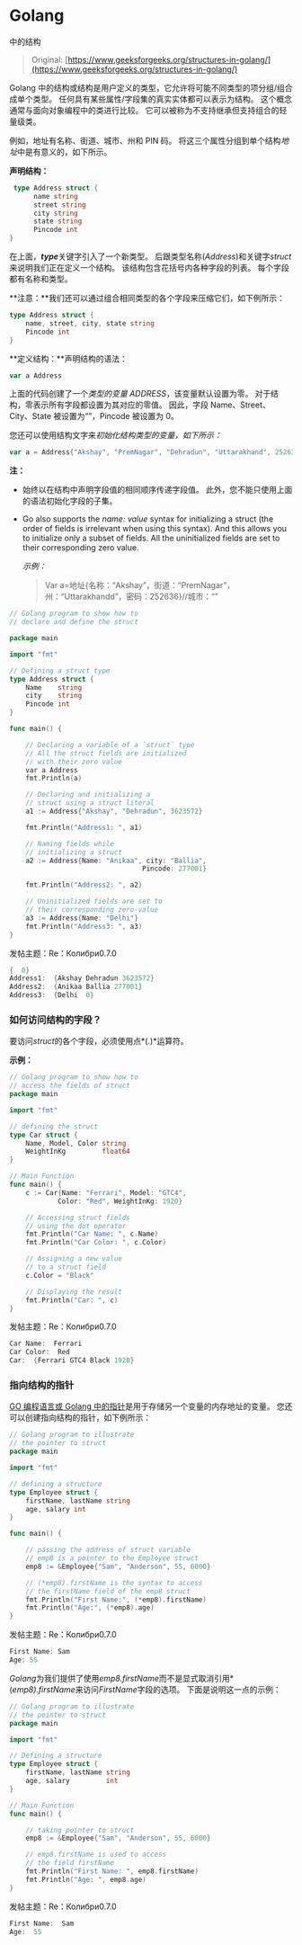 # Golang

中的结构

> Original: [https://www.geeksforgeeks.org/structures-in-golang/](https://www.geeksforgeeks.org/structures-in-golang/)

Golang 中的结构或结构是用户定义的类型，它允许将可能不同类型的项分组/组合成单个类型。 任何具有某些属性/字段集的真实实体都可以表示为结构。 这个概念通常与面向对象编程中的类进行比较。 它可以被称为不支持继承但支持组合的轻量级类。

例如，地址有名称、街道、城市、州和 PIN 码。 将这三个属性分组到单个结构*地址*中是有意义的，如下所示。

**声明结构：**

```go
 type Address struct {
      name string 
      street string
      city string
      state string
      Pincode int
}

```

在上面，***type***关键字引入了一个新类型。 后跟类型名称(*Address*)和关键字*struct*来说明我们正在定义一个结构。 该结构包含花括号内各种字段的列表。 每个字段都有名称和类型。

**注意：**我们还可以通过组合相同类型的各个字段来压缩它们，如下例所示：

```go
type Address struct {
    name, street, city, state string
    Pincode int
}

```

**定义结构：**声明结构的语法：

```go
var a Address

```

上面的代码创建了一个*类型的变量 ADDRESS*，该变量默认设置为零。 对于结构，零表示所有字段都设置为其对应的零值。 因此，字段 Name、Street、City、State 被设置为“”，Pincode 被设置为 0。

您还可以使用结构文字来*初始化结构类型的变量，如下所示：*

```go
var a = Address{"Akshay", "PremNagar", "Dehradun", "Uttarakhand", 252636}
```

**注：**

*   始终以在结构中声明字段值的相同顺序传递字段值。 此外，您不能只使用上面的语法初始化字段的子集。
*   Go also supports the *name: value* syntax for initializing a struct (the order of fields is irrelevant when using this syntax). And this allows you to initialize only a subset of fields. All the uninitialized fields are set to their corresponding zero value.

    *示例：*

    > Var a=地址{名称：“Akshay”，街道：“PremNagar”，州：“Uttarakhandd”，密码：252636}//城市：“”

```go
// Golang program to show how to
// declare and define the struct

package main

import "fmt"

// Defining a struct type
type Address struct {
    Name    string
    city    string
    Pincode int
}

func main() {

    // Declaring a variable of a `struct` type
    // All the struct fields are initialized 
    // with their zero value
    var a Address 
    fmt.Println(a)

    // Declaring and initializing a
    // struct using a struct literal
    a1 := Address{"Akshay", "Dehradun", 3623572}

    fmt.Println("Address1: ", a1)

    // Naming fields while 
    // initializing a struct
    a2 := Address{Name: "Anikaa", city: "Ballia",
                                 Pincode: 277001}

    fmt.Println("Address2: ", a2)

    // Uninitialized fields are set to
    // their corresponding zero-value
    a3 := Address{Name: "Delhi"}
    fmt.Println("Address3: ", a3)
}
```

发帖主题：Re：Колибри0.7.0

```go
{  0}
Address1:  {Akshay Dehradun 3623572}
Address2:  {Anikaa Ballia 277001}
Address3:  {Delhi  0}

```

### 如何访问结构的字段？

要访问*struct*的各个字段，必须使用点*(.)*运算符。

**示例：**

```go
// Golang program to show how to
// access the fields of struct
package main

import "fmt"

// defining the struct
type Car struct {
    Name, Model, Color string
    WeightInKg         float64
}

// Main Function
func main() {
    c := Car{Name: "Ferrari", Model: "GTC4",
            Color: "Red", WeightInKg: 1920}

    // Accessing struct fields
    // using the dot operator
    fmt.Println("Car Name: ", c.Name)
    fmt.Println("Car Color: ", c.Color)

    // Assigning a new value
    // to a struct field
    c.Color = "Black"

    // Displaying the result
    fmt.Println("Car: ", c)
}
```

发帖主题：Re：Колибри0.7.0

```go
Car Name:  Ferrari
Car Color:  Red
Car:  {Ferrari GTC4 Black 1920}

```

### 指向结构的指针

[GO 编程语言或 Golang 中的指针](https://www.geeksforgeeks.org/pointers-in-golang/)是用于存储另一个变量的内存地址的变量。 您还可以创建指向结构的指针，如下例所示：

```go
// Golang program to illustrate
// the pointer to struct
package main

import "fmt"

// defining a structure
type Employee struct {
    firstName, lastName string
    age, salary int
}

func main() {

    // passing the address of struct variable
    // emp8 is a pointer to the Employee struct
    emp8 := &Employee{"Sam", "Anderson", 55, 6000}

    // (*emp8).firstName is the syntax to access
    // the firstName field of the emp8 struct
    fmt.Println("First Name:", (*emp8).firstName)
    fmt.Println("Age:", (*emp8).age)
}
```

发帖主题：Re：Колибри0.7.0

```go
First Name: Sam
Age: 55

```

*Golang*为我们提供了使用*emp8.firstName*而不是显式取消引用*(*emp8).firstName*来访问*FirstName*字段的选项。 下面是说明这一点的示例：

```go
// Golang program to illustrate
// the pointer to struct
package main

import "fmt"

// Defining a structure
type Employee struct {
    firstName, lastName string
    age, salary         int
}

// Main Function
func main() {

    // taking pointer to struct
    emp8 := &Employee{"Sam", "Anderson", 55, 6000}

    // emp8.firstName is used to access
    // the field firstName
    fmt.Println("First Name: ", emp8.firstName)
    fmt.Println("Age: ", emp8.age)
}
```

发帖主题：Re：Колибри0.7.0

```go
First Name:  Sam
Age:  55

```